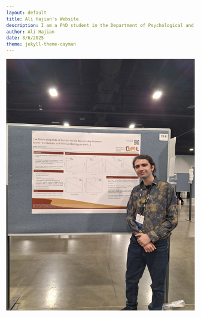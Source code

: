 ```yaml
---
layout: default
title: Ali Hajian's Website
description: I am a PhD student in the Department of Psychological and Brain Sciences at the University of Massachusetts Amherst. My research focuses on the role morality plays in conflict between groups of people, both in the past and present. I am also interested in how people use moral reasoning to justify their actions, and how this can lead to conflict or resolution.
author: Ali Hajian
date: 8/6/2025
theme: jekyll-theme-cayman
---
```

![ali-hajiann](assets\images\SPSP2025.jpg)

